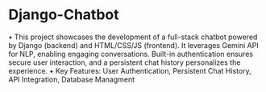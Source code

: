 # Django-Chatbot
• This project showcases the development of a full-stack chatbot powered by Django (backend) and HTML/CSS/JS
(frontend). It leverages Gemini API for NLP, enabling engaging conversations. Built-in authentication ensures secure
user interaction, and a persistent chat history personalizes the experience.
• Key Features: User Authentication, Persistent Chat History, API Integration, Database Managment
